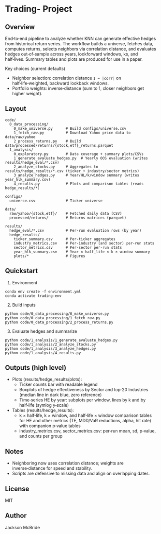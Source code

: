 # Trading- Project

## Overview
End‑to‑end pipeline to analyze whether KNN can generate effective hedges from historical return series. The workflow builds a universe, fetches data, computes returns, selects neighbors via correlation distance, and evaluates hedges out‑of‑sample across years, lookforward windows, ks, and half‑lives. Summary tables and plots are produced for use in a paper.

Key choices (current defaults)
- Neighbor selection: correlation distance `1 − |corr|` on half‑life‑weighted, backward lookback windows.
- Portfolio weights: inverse‑distance (sum to 1, closer neighbors get higher weight).

## Layout
```
code/
  0_data_processing/
    0_make_universe.py      # Build configs/universe.csv
    1_fetch_raw.py          # Download Yahoo price data to data/raw/yahoo
    2_process_returns.py    # Build data/processed/returns/{stock,etf}_returns.parquet
  1_analysis/
    0_exploratory.py        # Data coverage + summary plots/CSVs
    1_generate_evaluate_hedges.py  # Yearly OOS evaluation (writes results/hedge_eval/*.csv)
    2_analyze_stocks.py     # Aggregates to results/hedge_results/*.csv (ticker + industry/sector metrics)
    3_analyze_hedges.py     # Year/HL/k/window summary (writes year_hlk_summary.csv)
    4_results.py            # Plots and comparison tables (reads hedge_results/*)

configs/
  universe.csv              # Ticker universe

data/
  raw/yahoo/{stock,etf}/    # Fetched daily data (CSV)
  processed/returns/        # Returns matrices (parquet)

results/
  hedge_eval/*.csv          # Per‑run evaluation rows (by year)
  hedge_results/
    ticker_summary.csv      # Per‑ticker aggregates
    industry_metrics.csv    # Per‑industry (and sector) per‑run stats
    sector_metrics.csv      # Per‑sector per‑run stats
    year_hlk_summary.csv    # Year × half_life × k × window summary
    plots/*                 # Figures
```

## Quickstart
1) Environment
```
conda env create -f environment.yml
conda activate trading-env
```
2) Build inputs
```
python code/0_data_processing/0_make_universe.py
python code/0_data_processing/1_fetch_raw.py
python code/0_data_processing/2_process_returns.py
```
3) Evaluate hedges and summarize
```
python code/1_analysis/1_generate_evaluate_hedges.py
python code/1_analysis/2_analyze_stocks.py
python code/1_analysis/3_analyze_hedges.py
python code/1_analysis/4_results.py
```

## Outputs (high level)
- Plots (results/hedge_results/plots):
  - Ticker counts bar with readable legend
  - Boxplots of hedge effectiveness by Sector and top‑20 Industries (median line in dark blue, zero reference)
  - Time‑series HE by year: subplots per window, lines by k and by half‑life (symlog y‑scale)
- Tables (results/hedge_results):
  - k × half‑life, k × window, and half‑life × window comparison tables for HE and other metrics (TE, MDD/VaR reductions, alpha, hit rate) with companion p‑value tables
  - industry_metrics.csv, sector_metrics.csv: per‑run mean, sd, p‑value, and counts per group

## Notes
- Neighboring now uses correlation distance; weights are inverse‑distance for speed and stability.
- Scripts are defensive to missing data and align on overlapping dates.

## License
MIT

## Author
Jackson McBride

